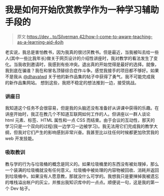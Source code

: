 # 我是如何开始欣赏教学作为一种学习辅助手段的

> 原文:[https://dev . to/Silverman 42/how-I-come-to-aware-teaching-as-a-learning-aid-4ojh](https://dev.to/silverman42/how-i-came-to-appreciate-teaching-as-a-learning-aid-4ojh)

老实说，我总是害怕教书，因为我真的很讨厌教书。但是最近，当我被叫去给一些人(其中一些比我年长)做关于网页设计的介绍性讲座时，我对教学的看法发生了变化。当我收到邀请时，我感到有些冲突。退出真的开始觉得是最好的选择。就像，我到底在骗谁？我在和冒名顶替综合症作斗争。感觉我接手的项目都不够好。如果不是我从 [@dhavalwd](https://dev.to/dhavalwd) 关于他的新作品集的帖子中获得了勇气，我不可能完成我的新作品集网站。
想到这些，我把不稳定的想法推到一边，接受挑战。

### 讲座日

我知道这个任务不会很容易，但是我的头脑还没有准备好从讲课中获得的乐趣。在讲座开始时，我正在教几个不知道互联网如何工作的人。但讲座以一群人谈论 html 元素、标签、HTML 属性和一点 CSS 而结束。由于会议的互动性，那天的学习只是一个双向的过程(我一边学习一边被学习)。我无法用它们完成我的教学大纲，但我对它们产生的影响感到非常兴奋。我甚至比以往任何时候都更加欣赏我的 web 开发技能。

### 吸取教训

教与学的行为与垃圾桶的概念是同义的。如果垃圾桶里的东西没有被处理掉，那么一个装满的垃圾桶就没有任何意义。垃圾桶中被处理的内容物被回收、消耗并返回到垃圾桶中。如果没有人愿意教，那就没什么可学的。我想我只是要掸掉我被遗忘的堆栈溢出帐户的灰尘，并推出我知识库中的一点点。顺便说一句，这是我的第一个 Dev 帖子。
